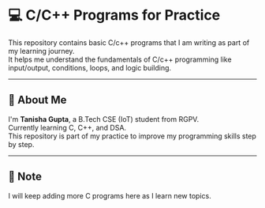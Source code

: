 # 💻 C/C++ Programs for Practice

This repository contains basic C/c++ programs that I am writing as part of my learning journey.  
It helps me understand the fundamentals of C/c++ programming like input/output, conditions, loops, and logic building.

---

## 📌 About Me

I'm **Tanisha Gupta**, a B.Tech CSE (IoT) student from RGPV.  
Currently learning C, C++, and DSA.  
This repository is part of my practice to improve my programming skills step by step.

---

## 🚀 Note

I will keep adding more C programs here as I learn new topics.